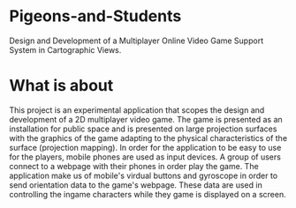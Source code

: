# Pigeons-and-Students
Design and Development of a Multiplayer Online Video Game Support System in Cartographic Views.
# What is about
This project is an experimental application that scopes the design and development of a 2D multiplayer video game. The game is presented as an installation for public space and is presented on large projection surfaces with the graphics of the game adapting to the physical characteristics of the surface (projection mapping). In order for the application to be easy to use for the players, mobile phones are used as input devices. A group of users connect to a webpage with their phones in order play the game. The application make us of mobile's virdual buttons and gyroscope in order to send orientation data to the game's webpage. These data are used in controlling the ingame characters while they game is displayed on a screen.      
